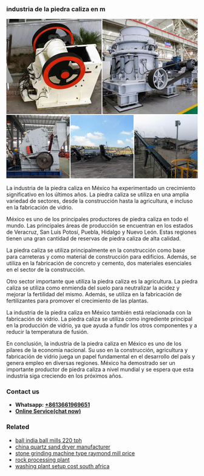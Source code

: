 <h3>industria de la piedra caliza en m</h3><img src='1708322582.jpg' alt=''><p>La industria de la piedra caliza en México ha experimentado un crecimiento significativo en los últimos años. La piedra caliza se utiliza en una amplia variedad de sectores, desde la construcción hasta la agricultura, e incluso en la fabricación de vidrio.</p><p>México es uno de los principales productores de piedra caliza en todo el mundo. Las principales áreas de producción se encuentran en los estados de Veracruz, San Luis Potosí, Puebla, Hidalgo y Nuevo León. Estas regiones tienen una gran cantidad de reservas de piedra caliza de alta calidad.</p><p>La piedra caliza se utiliza principalmente en la construcción como base para carreteras y como material de construcción para edificios. Además, se utiliza en la fabricación de concreto y cemento, dos materiales esenciales en el sector de la construcción.</p><p>Otro sector importante que utiliza la piedra caliza es la agricultura. La piedra caliza se utiliza como enmienda del suelo para neutralizar la acidez y mejorar la fertilidad del mismo. Además, se utiliza en la fabricación de fertilizantes para promover el crecimiento de las plantas.</p><p>La industria de la piedra caliza en México también está relacionada con la fabricación de vidrio. La piedra caliza se utiliza como ingrediente principal en la producción de vidrio, ya que ayuda a fundir los otros componentes y a reducir la temperatura de fusión.</p><p>En conclusión, la industria de la piedra caliza en México es uno de los pilares de la economía nacional. Su uso en la construcción, agricultura y fabricación de vidrio juega un papel fundamental en el desarrollo del país y genera empleo en diversas regiones. México ha demostrado ser un importante productor de piedra caliza a nivel mundial y se espera que esta industria siga creciendo en los próximos años.</p><h3>Contact us</h3><ul><li><strong>Whatsapp:&nbsp;<a href="https://wa.me/8613661969651">+8613661969651</a></strong></li><li><a href="https://swt.shibang-china.com/?git&amp;zhl&amp;industria de la piedra caliza en m"><strong>Online Service(chat now)</strong></a></li></ul><h3>Related</h3><ul><li><a href='ball india ball mills 220 tph.md'>ball india ball mills 220 tph</a></li><li><a href='china quartz sand dryer manufacturer.md'>china quartz sand dryer manufacturer</a></li><li><a href='stone grinding machine type raymond mill price.md'>stone grinding machine type raymond mill price</a></li><li><a href='rock processing plant.md'>rock processing plant</a></li><li><a href='washing plant setup cost south africa.md'>washing plant setup cost south africa</a></li></ul>